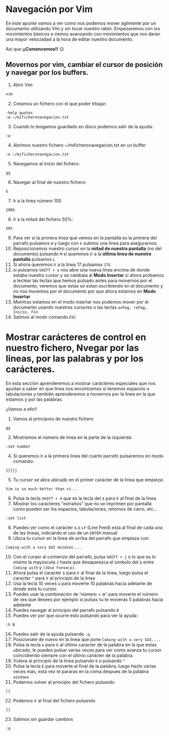# Navegación por Vim

En este apunte vamos a ver como nos podemos mover agilmente por un documento utilizando Vim y sin tocar nuestro ratón.
Empezaremos con los movimientos básicos e iremos avanzando con movimientos que nos daran una mayor velociadad a la hora de editar nuestro documento.

Asi que **¡¡Comencemos!!** :wink:

## Movernos por vim, cambiar el cursor de posición y navegar por los buffers.

1. Abrir Vim
```bash
vim
```
2. Creamos un fichero con el que poder trbajar:
```vim
:help quotes
:w ~/mificheronavegacion.txt
```
3. Cuando lo tengamos guardado en disco podemos salir de la ayuda:
```vim
:w
```
4. Abrimos nuestro fichero ~/mificheronavegacion.txt en un buffer
```vim
:e ~/mificheronavegacion.txt
```
5. Navegamos al inicio del fichero:
```vim
gg
```
6. Navegar al final de nuestro fichero:
```vim
G
```
7. Ir a la linea número 100
```vim
100G
```
8. Ir a la mitad del fichero 50%:
```
50%
```
9. Para ver si la primera linea que vemos en la pantalla es la primera del parrafo pulsamos ```H``` y luego con ```k``` subimo una linea para asegurarnos.
10. Reposicionamos nuestro cursor en la **mitad de nuestra pantalla** (no del documento)  pulsando ```M``` si queremos ir a la **última linea de nuestra pantalla** pulsamos ```L```
11. Si ahora queremos ir a la linea 17 pulsamos ```17G```
12. si pulsamos ```SHIFT + o``` nos abre una nueva linea encima de donde estaba nuestro cursor y se cambaia al **Modo Insertar** si ahora probamos a teclear las teclas que hemos pulsado antes para movernos por el documento, veremos que estas se estan escribiendo en el documento y no nos movemos por el documento por que ahora estamos en **Modo Insertar** 
13. Mientras estamos en el modo insertar nos podemos mover por el documento usando nuestros cursores o las teclas ```avPag, rePag, Inicio, Fin```
14. Salimos al modo comando ```ESC```

# Mostrar carácteres de control en nuestro fichero, Nvegar por las lineas, por las palabras y por los carácteres.

En esta sección aprenderemos a mostrar carácteres especiales que nos ayudan a saber en que linea nos encontramos si tenemos espacios o tabulaciones y también aprenderemos a movernos por la linea en la que estamos y por las palabras.

¡¡Vamos a ello!!

1. Vamos al principoio de nuestro fichero
```vim
gg
```
2. Mostramos el número de linea en la parte de la izquierda:
```vim
:set number
```
4. Si queremos ir a la primera linea del cuarto parrafo pulsaremos en modo comando:
```vim
}}}}j
````
5. Tu cursor se abra ubicado en el primer carácter de la linea que empieza:
```vim
Vim is so much better than vi...
```
6. Pulsa la tecla ```SHIFT + 4``` que es la tecla del ```$``` para ir al final de la linea
7. Mostrar los carácteres "extraños" que no se imprimen por pantalla como pueden ser los espacios, tabulaciones, retornos de carro, etc...
```vim
:set list
```
8. Puedes ver como el carácter ```$``` o ```LF``` (Line Feed) esta al final de cada una de las lineas, indicando el uso de un ```ENTER``` manual
9. Ubica tu cursor en la linea de arriba del parrafo que empieza con:
```
Coming with a very GUI mindset....  
```
10. Con el curaor al comienzo del parrafo, pulsa ```SHIFT + j``` o lo que es lo mismo la mayúscula ```J``` hasta que desaparezca el simbolo del ```$``` entre  ```Coming with``` y ```(JOse Fonseca)```.
11. Ahora pulsa el caracter ```$``` para ir al final de la linea, luego pulsa el caracter ```^``` para ir al principio de la linea
12. Usa la tecla 10 veces ```w``` para moverte 10 palabras hacia adelante de donde esta tu cursor.
13. Puedes usar la combinación de 'número + w' para moverte el número de ves que desees por ejemplo si pulsas ```5w``` te moveras 5 palabras hacia adelante
14. Puedes navegar al principio del parrafo pulsando ```B```
15. Puedes ver por que ocurre esto pulsando para ver la ayuda:
```vim
:h B
```
16. Puedes salir de la ayuda pulsando ```:q```
17. Posicionate de nuevo en la linea que pone ```Coming with a very GUI....```
18. Pulsa la tecla ```e``` para ir al último caracter de la palabra en la que estas ubicado, le puedes pulsar varias veces para ver como avanza tu cursor coincidiendo siempre con el último carácter de la palabra.
19. Vuleva al principio de la linea pulsando ```0``` o pulsando ```^```
20. Pulsa la tecla ```E``` para moverte al final de la palabra, luego hazlo varias veces más, esta vez te pararas en la coma despues de la palabra ```windows``` 
21. Podemos volver al principio del fichero pulsando
```vim
[[
```
22. Podemos ir al final del fichero pulsando 
```vim
]]
```
23. Salimos sin guardar cambios
```vim
:q
```
 
